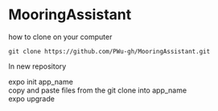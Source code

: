 # MooringAssistant
how to clone on your computer

``git clone https://github.com/PWu-gh/MooringAssistant.git``   


In new repository

expo init app_name  
copy and paste files from the git clone into app_name  
expo upgrade
